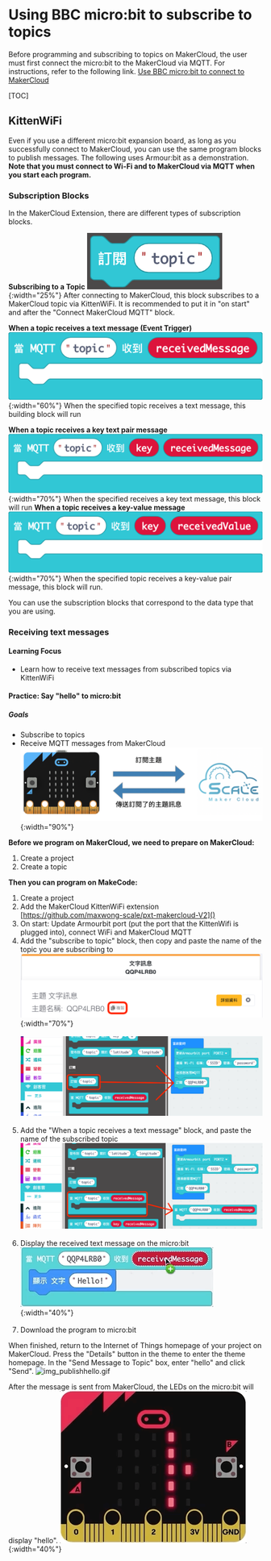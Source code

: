 # Using BBC micro:bit to subscribe to topics
Before programming and subscribing to topics on MakerCloud, the user must first connect the micro:bit to the MakerCloud via MQTT. For instructions, refer to the following link.
[Use BBC micro:bit to connect to MakerCloud](../../ch4_connect/microbit/connect_microbit.md)

[TOC]

## KittenWiFi
Even if you use a different micro:bit expansion board, as long as you successfully connect to MakerCloud, you can use the same program blocks to publish messages. The following uses Armour:bit as a demonstration.
**Note that you must connect to Wi-Fi and to MakerCloud via MQTT when you start each program.**
### Subscription Blocks
In the MakerCloud Extension, there are different types of subscription blocks.

**Subscribing to a Topic**
![img_1.png](img/img_1.png){:width="25%"}
After connecting to MakerCloud, this block subscribes to a MakerCloud topic via KittenWiFi.
It is recommended to put it in "on start" and after the "Connect MakerCloud MQTT" block.

**When a topic receives a text message (Event Trigger)**
![img_2.png](img/img_2.png){:width="60%"}
When the specified topic receives a text message, this building block will run

**When a topic receives a key text pair message**
![img_3.png](img/img_3.png){:width="70%"}
When the specified receives a key text message, this block will run
**When a topic receives a key-value message**
![img_4.png](img/img_4.png){:width="70%"}
When the specified topic receives a key-value pair message, this block will run.

You can use the subscription blocks that correspond to the data type that you are using.

### Receiving text messages
#### Learning Focus
- Learn how to receive text messages from subscribed topics via KittenWiFi

#### Practice: Say "hello" to micro:bit
##### Goals
- Subscribe to topics
- Receive MQTT messages from MakerCloud
![img_5.png](img/img_5.png){:width="90%"}

**Before we program on MakerCloud, we need to prepare on MakerCloud:**

1. Create a project
2. Create a topic

**Then you can program on MakeCode:**

1. Create a project
2. Add the MakerCloud KittenWiFi extension
   [https://github.com/maxwong-scale/pxt-makercloud-V2]()
3. On start:
   Update Armourbit port (put the port that the KittenWifi is plugged into), connect WiFi and MakerCloud MQTT
4. Add the "subscribe to topic" block, then copy and paste the name of the topic you are subscribing to
   ![img_topic_message.png](img/img_topic_message.png){:width="70%"}
   </br></br>
![img_7.png](img/img_7.png)
</br></br>
5. Add the "When a topic receives a text message" block, and paste the name of the subscribed topic
   ![img_8.png](img/img_8.png)
   </br></br>
6. Display the received text message on the micro:bit
   ![img_10.gif](img/img_10.gif){:width="40%"}
   </br></br>
7. Download the program to micro:bit

When finished, return to the Internet of Things homepage of your project on MakerCloud.
Press the "Details" button in the theme to enter the theme homepage.
In the "Send Message to Topic" box, enter "hello" and click "Send".
![img_publishhello.gif](img/img_publishhello.gif)

After the message is sent from MakerCloud, the LEDs on the micro:bit will display "hello".
![img_12.gif](img/img_12.gif){:width="40%"}
